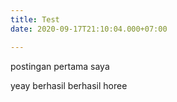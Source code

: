 ```yaml
---
title: Test
date: 2020-09-17T21:10:04.000+07:00

---
```

postingan pertama saya

yeay berhasil berhasil horee